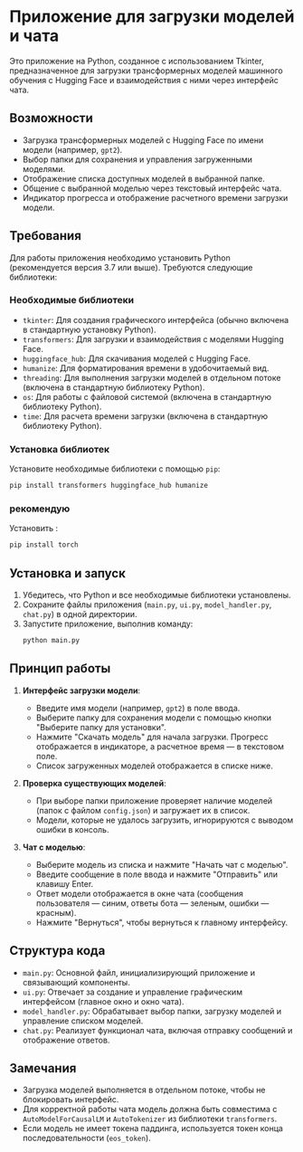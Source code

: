 # Приложение для загрузки моделей и чата

Это приложение на Python, созданное с использованием Tkinter, предназначенное для загрузки трансформерных моделей машинного обучения с Hugging Face и взаимодействия с ними через интерфейс чата.

## Возможности
- Загрузка трансформерных моделей с Hugging Face по имени модели (например, `gpt2`).
- Выбор папки для сохранения и управления загруженными моделями.
- Отображение списка доступных моделей в выбранной папке.
- Общение с выбранной моделью через текстовый интерфейс чата.
- Индикатор прогресса и отображение расчетного времени загрузки модели.

## Требования
Для работы приложения необходимо установить Python (рекомендуется версия 3.7 или выше). Требуются следующие библиотеки:

### Необходимые библиотеки
- `tkinter`: Для создания графического интерфейса (обычно включена в стандартную установку Python).
- `transformers`: Для загрузки и взаимодействия с моделями Hugging Face.
- `huggingface_hub`: Для скачивания моделей с Hugging Face.
- `humanize`: Для форматирования времени в удобочитаемый вид.
- `threading`: Для выполнения загрузки моделей в отдельном потоке (включена в стандартную библиотеку Python).
- `os`: Для работы с файловой системой (включена в стандартную библиотеку Python).
- `time`: Для расчета времени загрузки (включена в стандартную библиотеку Python).

### Установка библиотек
Установите необходимые библиотеки с помощью `pip`:
```bash
pip install transformers huggingface_hub humanize
```
### рекомендую
Установить :
```bash
pip install torch
```


## Установка и запуск
1. Убедитесь, что Python и все необходимые библиотеки установлены.
2. Сохраните файлы приложения (`main.py`, `ui.py`, `model_handler.py`, `chat.py`) в одной директории.
3. Запустите приложение, выполнив команду:
   ```bash
   python main.py
   ```

## Принцип работы
1. **Интерфейс загрузки модели**:
   - Введите имя модели (например, `gpt2`) в поле ввода.
   - Выберите папку для сохранения модели с помощью кнопки "Выберите папку для установки".
   - Нажмите "Скачать модель" для начала загрузки. Прогресс отображается в индикаторе, а расчетное время — в текстовом поле.
   - Список загруженных моделей отображается в списке ниже.

2. **Проверка существующих моделей**:
   - При выборе папки приложение проверяет наличие моделей (папок с файлом `config.json`) и загружает их в список.
   - Модели, которые не удалось загрузить, игнорируются с выводом ошибки в консоль.

3. **Чат с моделью**:
   - Выберите модель из списка и нажмите "Начать чат с моделью".
   - Введите сообщение в поле ввода и нажмите "Отправить" или клавишу Enter.
   - Ответ модели отображается в окне чата (сообщения пользователя — синим, ответы бота — зеленым, ошибки — красным).
   - Нажмите "Вернуться", чтобы вернуться к главному интерфейсу.

## Структура кода
- `main.py`: Основной файл, инициализирующий приложение и связывающий компоненты.
- `ui.py`: Отвечает за создание и управление графическим интерфейсом (главное окно и окно чата).
- `model_handler.py`: Обрабатывает выбор папки, загрузку моделей и управление списком моделей.
- `chat.py`: Реализует функционал чата, включая отправку сообщений и отображение ответов.

## Замечания
- Загрузка моделей выполняется в отдельном потоке, чтобы не блокировать интерфейс.
- Для корректной работы чата модель должна быть совместима с `AutoModelForCausalLM` и `AutoTokenizer` из библиотеки `transformers`.
- Если модель не имеет токена паддинга, используется токен конца последовательности (`eos_token`).
